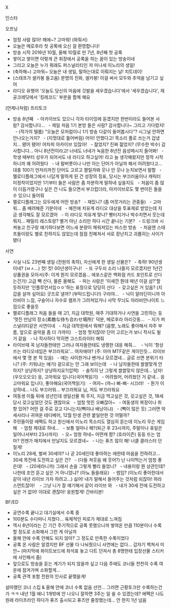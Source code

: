 


X


인스타

오프닝
- 엄청 사람 많아! 헤에~? 고마워! (와줘서)
- 오늘은 메로후라 첫 공록에 오신 걸 환영합니다!
- 방송 시작 2016년 10월, 올해 10월로 만 7년, 8년째 첫 공록
- 쌓이고 쌓이면 이렇게 큰 회장에서 공록을 하는 꿈이 있는 방송이네
- 그리고 오늘은 누가 뭐래도 퍼스널리티인 저 미나세 이노리의 생일!
- (축하해~) 고마워~ 오늘은 내 생일, 말하는대로 이뤄지는 날! 치트데이!
- (스태프가 셀카봉 들고옴) 문명의 진화, 셀카봉! 이걸 써서 모두와 추억을 남기고 싶어
- 라디오 유행어 '오늘도 당신의 마음에 깃발을 세우겠습니다'에서 '세우겠습니다', 제공크레딧에서 '킹레코드' 부분을 함께 해요

(언제나처럼) 프리토크
- 방송 8년째
  - 아카이브도 있으니 각자 타이밍에 듣겠지만 한번이라도 들어본 사람? 감사합니다...
  - 제일 처음 1기 본방 들은 사람? 감사합니다~ 그리고 기다렸지!
  - (작가의 텔롭) "오늘은 모처럼이니 1기 방송 다같이 들어봅시다"? 시그널 안하면 안나오는거지?
  - (지멋대로 틀어버림) 어이! 안했다고! 목소리 풀로 쓰는거 겁냈지... 됐어 됐어! 어차피 아카이브 있잖아!
  - 젊었지? 진짜 젊었지? (무수한 박수) 감사합니다... 아니 8년전이라고! 너네도 너네가 녹음한 8년전 음성메시지 들어봐!
  - 학생 때부터 성우가 되어서도 내 라디오 하고싶어! 라고 늘 생각해왔지만 정작 시작하니까 꽤 어려웠다
  - 내 말버릇이나 나만 아는 단어가 아닐까 해서 어려웠다고... 대충 100기 언저리까진 단어도 고르고 짤릴까봐 웃나 안 웃나 눈치보면서 말함
  - 멜로디플래그에서 나답게 말하게 된 건 성장의 징표, 당시는 부끄러움이나 캐릭터 미정착이었지만 1기부터 들은 사람은 좀 차분하게 말하네 싶을지도
  - 처음이 좀 많이 더듬거렸구나 싶은 건 나도 들으면서 부끄럽더라, 아카이브로도 몇 번이든 들을 수 있으니 들어줘
- 멜로디플래그는 모두에게 어떤 방송?
  - 재밌니? (좀 머뭇거리는 관중들)
  - 고마워... 좀 배려해준 기분이네
  - 예전에 치유계 라디오 대상을 투표제로 받았는데 지금 생각해도 잘 모르겠어
  - 이 라디오 치유계 맞나? 빵터지거나 박수치면서 웃는데 뭐지... 패밀리 레스토랑? 별거 아닌 소리만 하다 시간 끝나는 기분?
  - 드링크바 시켜놓고 친구랑 얘기하다보면 어느새 분량이 채워져있는 따스한 방송
  - 처음엔 스태프들이랑도 별로 친하지도 않았는데 점점 친해져서 서로 장난치고 괴롭히는 사이가 됐다

사연
- 사실 나도 23번째 생일 (전원의 축하), 자신에게 한 생일 선물은?
  - 축하! 90년생이네? (ㅂㅅ...) 컷! 컷! 00년생이구나!
  - 또 구두쇠 소리 나올지 모르겠지만 1년간 상품권을 모아서(주: 이게 뭔지 모르겠음... 에포스같은 백화점 카드 포인트로 산다는건가) 고급 빽 산다, 물론 올해도
  - 파는 사람은 '이새낀 뭔데 매년 이걸 삼?'할 듯하지만 '인플루언서임ㅇㅇ'하는 표정으로 당당히 산다
  - 갖고싶은 거 있음? (지갑을 살까 싶어요) 굿즈로 낼까? (부탁드립니다!) 구라야...
  - 닉이 알라딘이니까 아라비아 느낌, 구슬이나 자수로 램프가 그려져있거나 사막 무늬도 아라비안나이트 느낌으로 좋을듯
- 멜로디플래그 처음 들을 때 고1, 지금 대학원, 매주 기대하거나 사연을 고민하는 등 '멋진 만남의 장소(素敵な待ち合わせ場所)' 덕분, 메로후라 아리갓동...
  - 지가 퍼스널리티같은 사연이네
  - 지금 대학원에서 뭐해? (음향, 노래도 좋아해서 자주 부름, 앞으로 음악을 좀 더 가까이)
  - 엄청 멋지잖아! 단어 고르는거 보니 작사도 될 거 같음
  - 나 작사하다 막히면 고스트라이터 해줘
- 라이브때 꼭 남자들한테만 그러냐 여자들한테도 냉랭한 대응 해줘... 
  - 닉이 '항상쓰는 라디오네임은 부끄러워요'... 여자애야? (주: 아마 MTF같은 게이인듯... 라이브에서 몇 명 본 적 있음)
  - 얘는 샤이한거냐 쎈거냐 모르겠네... 글로 쓰면 분위기 타니? (주: 키워냐는 얘기) 겉으로는 안 그래 보이는데
  - 나 남자들한테 쌀쌀맞게 안 하지? 상냥하지? 상냥하지요?(압력)
  - 솔직히 난 그렇게 쌀쌀맞지 않은데... 남자! (우오오오오) 응, 고마워요 입니다(국어책읽기)
  - 어려웠어, 어려웠던 거 같네... 응 고마워요 입니다, 좋아해요(국어책읽기)
  - 여자~ (꺄~) 삐-삐- 시끄러!
  - 뭔가 이상하네... 나도 부끄러워... 부끄러워요 님, 저도 부끄러워요
- 여동생 이틀 뒤에 성년인데 생일선물 뭐 주지, 지금 먹고싶은 것, 갖고싶은 것, 18세 당시 갖고싶었던 것도 괜찮아요
  - 엄청 멋진 오빠잖아~
  - 여동생의 복장이나 취향 있어? 어떤 걸 주로 갖고 다니는지(빽이냐 배낭이냐)
  - (빽이 많은 듯) 그러면 악세사리나 귀여운 테디베어, 12월 탄생 관련 붙일만한 것 어떨까?
- 주민들이랑 에펙도 하고 원신에서 이노리 목소리도 열심히 듣는데 이노리 무슨 게임해
  - 엄청 제대로 하네...
  - 보통 얼마나 해?(퇴근 후 23시까지, 주말이나 휴일은 일어나서부터 23시까지)
  - 오~ 엄청 하네~ 어떤캐 함? (호라이즌) 둥둥 뜨는 엄마? 언젠가 매치에서 만날지도 모르겠네~
  - 나는 퓨즈 많이 해! 너클 클러스터 던질게! 
- 이노리 28세, 벌써 30세야? 나 곧 20세인데 좋아하는 애한테 마음을 전하려고... 30세 목전에 도전하고 싶은 건?
  - (다들 쳐웃음 왜 웃어?) 난 나이먹는거 엄청 좋은데!
  - (20세라니까) 그래서 손을 그렇게 빨리 들었니?
  - 내용이랑 뭔 상관인데? 나한테 조언 듣고 싶은 거 아니었냐? (아뇨 들을래요)
  - 썸임? (이노리 좋아한대서 같이 내년 라이브 가자 하려고...) 싫어! 내가 말해서 들어주는 것처럼 되잖아! 하라스먼트잖아! 
  - 그냥 니가 잘 얘기해서 같이 라이브 와
  - 내가 30세 전에 도전하고 싶은 거 없어! 이대로 괜찮아! 응원할게! 간바리본!

BF/ED
- 공연수록 끝나고 대기실에서 수록 중
- 100분도 수다떠니 지쳤다... 육체적인 피로가 제대로 느껴짐
- 역시 8년이라는 긴 기간 주기적으로 공록 못했으니까 쌓여온 만큼 110분이나 수록할 정도로 소화해서 그런 게 아닐까
- 올해 안에 수록 안해도 되지 않아? 그 정도로 만족한 수록이었다
- 공록 온 사람은 알겠지만 BF 선물 다 나눠줬으니 사연에는 없다... 갑자기 벽쳐서 미안~
(마지막에 화이트보드에 좌석표 놓고 다트 던져서 총 8명한테 입장선물 스티커에 사인해서 줌)
- 앞으로도 방송을 듣는 계기가 되지 않을까 싶고 다음 주에도 코너들 천천히 수록 여운에 잠겨가며 소화할게...
- 공록 관객 포함 전원의 인사로 끝맺을게!

설마했던 코너 스킵 & 올해 안에 코너 수록 없음 선언...
그러면 근황토크만 수록하는건가 ㅋㅋ 내년 1월 애니 1개밖에 안 나오니 잘하면 3주는 일 쉴 수 있겠는데?
에펙은 나도 원래 라이프라인 하다가 퓨즈 출시되고 퓨즈만 줄창했는데... 안 한지 1년 넘음
